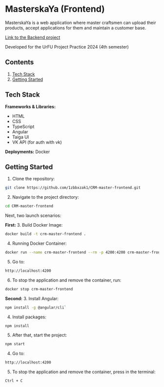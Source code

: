 # MasterskaYa (Frontend)
MasterskaYa is a web application where master craftsmen can upload their products, accept applications for them and maintain a customer base.

[Link to the Backend project](https://github.com/AnTaif/CRM-master-backend.git)

Developed for the UrFU Project Practice 2024 (4th semester)

## Contents

1. <a href = "#stack">Tech Stack</a>
2. <a href = "#start">Getting Started</a>

<a name = stack></a>  
## Tech Stack
**Frameworks & Libraries:**
- HTML
- CSS
- TypeScript
- Angular
- Taiga UI
- VK API (for auth with vk)

**Deployments:** Docker


<a name = start></a>
## Getting Started
  1. Clone the repository:
  ```bash 
  git clone https://github.com/1zbbxzak1/CRM-master-frontend.git
  ```
  2. Navigate to the project directory:
  ```bash
  cd CRM-master-frontend
  ```

Next, two launch scenarios:

**First:**
  3. Build Docker Image:
  ```bash
  docker build -t crm-master-frontend .
  ```
  4. Running Docker Container:
  ```bash
  docker run --name crm-master-frontend --rm -p 4200:4200 crm-master-frontend
  ```
  5. Go to:
  ```bash
  http://localhost:4200
  ```
  6. To stop the application and remove the container, run:
  ```bash
  docker stop crm-master-frontend
  ```

**Second:**
  3. Install Angular: 
  ```bash
  npm install -g @angular/cli`
  ```
  4. Install packages:
  ```bash
  npm install
  ```
  5. After that, start the project: 
  ```bash
  npm start
  ```
  4. Go to:
  ```bash
  http://localhost:4200
  ```
  5. To stop the application and remove the container, press in the terminal:
  ```bash
  Ctrl + C
  ```